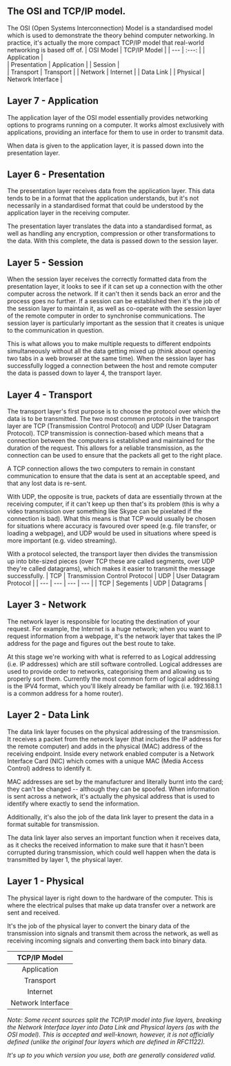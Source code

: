 ## The OSI and TCP/IP model.
The OSI (Open Systems Interconnection) Model is a standardised model which is used to demonstrate the theory behind computer networking.
In practice, it's actually the more compact TCP/IP model that real-world networking is based off of.
| OSI Model | TCP/IP Model |
| --- | :---: |
| Application |              
| Presentation | Application |
| Session |                  
| Transport | Transport |
| Network | Internet | 
| Data Link | 
| Physical | Network Interface |    

## Layer 7 - Application 
The application layer of the OSI model essentially provides networking options to programs running on a computer. It works almost exclusively with applications, providing an interface for them to use in order to transmit data. 

When data is given to the application layer, it is passed down into the presentation layer.

## Layer 6 - Presentation
The presentation layer receives data from the application layer. This data tends to be in a format that the application understands, but it's not necessarily in a standardised format that could be understood by the application layer in the receiving computer. 

The presentation layer translates the data into a standardised format, as well as handling any encryption, compression or other transformations to the data. With this complete, the data is passed down to the session layer.


## Layer 5 - Session
When the session layer receives the correctly formatted data from the presentation layer, it looks to see if it can set up a connection with the other computer across the network. If it can't then it sends back an error and the process goes no further. 
If a session can be established then it's the job of the session layer to maintain it, as well as co-operate with the session layer of the remote computer in order to synchronise communications. The session layer is particularly important as the session that it creates is unique to the communication in question. 

This is what allows you to make multiple requests to different endpoints simultaneously without all the data getting mixed up (think about opening two tabs in a web browser at the same time). When the session layer has successfully logged a connection between the host and remote computer the data is passed down to layer 4, the transport layer.


## Layer 4 - Transport 
The transport layer's first purpose is to choose the protocol over which the data is to be transmitted. The two most common protocols in the transport layer are TCP (Transmission Control Protocol) and UDP (User Datagram Protocol). TCP transmission is connection-based which means that a connection between the computers is established and maintained for the duration of the request. This allows for a reliable transmission, as the connection can be used to ensure that the packets all get to the right place. 

A TCP connection allows the two computers to remain in constant communication to ensure that the data is sent at an acceptable speed, and that any lost data is re-sent. 

With UDP, the opposite is true, packets of data are essentially thrown at the receiving computer, if it can't keep up then that's its problem (this is why a video transmission over something like Skype can be pixelated if the connection is bad). What this means is that TCP would usually be chosen for situations where accuracy is favoured over speed (e.g. file transfer, or loading a webpage), and UDP would be used in situations where speed is more important (e.g. video streaming).

With a protocol selected, the transport layer then divides the transmission up into bite-sized pieces (over TCP these are called segments, over UDP they're called datagrams), which makes it easier to transmit the message successfully. 
| TCP | Transmission Control Protocol | UDP | User Datagram Protocol |
| --- | --- | --- | --- |
| TCP | Segements | UDP | Datagrams |


## Layer 3 - Network
The network layer is responsible for locating the destination of your request. For example, the Internet is a huge network; when you want to request information from a webpage, it's the network layer that takes the IP address for the page and figures out the best route to take.

At this stage we're working with what is referred to as Logical addressing (i.e. IP addresses) which are still software controlled. Logical addresses are used to provide order to networks, categorising them and allowing us to properly sort them. Currently the most common form of logical addressing is the IPV4 format, which you'll likely already be familiar with (i.e. 192.168.1.1 is a common address for a home router).


## Layer 2 - Data Link
The data link layer focuses on the physical addressing of the transmission. It receives a packet from the network layer (that includes the IP address for the remote computer) and adds in the physical (MAC) address of the receiving endpoint. Inside every network enabled computer is a Network Interface Card (NIC) which comes with a unique MAC (Media Access Control) address to identify it.

MAC addresses are set by the manufacturer and literally burnt into the card; they can't be changed -- although they can be spoofed. When information is sent across a network, it's actually the physical address that is used to identify where exactly to send the information.

Additionally, it's also the job of the data link layer to present the data in a format suitable for transmission.

The data link layer also serves an important function when it receives data, as it checks the received information to make sure that it hasn't been corrupted during transmission, which could well happen when the data is transmitted by layer 1, the physical layer.


## Layer 1 - Physical
The physical layer is right down to the hardware of the computer. This is where the electrical pulses that make up data transfer over a network are sent and received. 

It's the job of the physical layer to convert the binary data of the transmission into signals and transmit them across the network, as well as receiving incoming signals and converting them back into binary data.

| TCP/IP Model|
| :---: |
| Application |
| Transport |
| Internet |
| Network Interface |

*Note: Some recent sources split the TCP/IP model into five layers, breaking the Network Interface layer into Data Link and Physical layers (as with the OSI model). This is accepted and well-known, however, it is not officially defined (unlike the original four layers which are defined in RFC1122).* 

*It's up to you which version you use, both are generally considered valid.*
